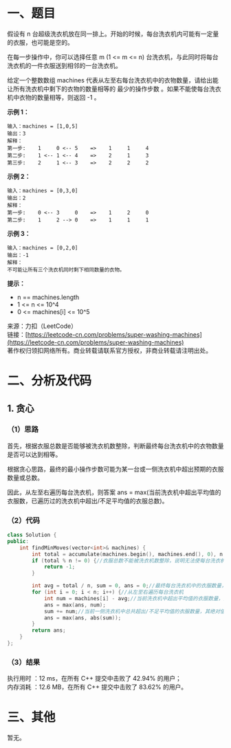 # 一、题目
假设有 n 台超级洗衣机放在同一排上。开始的时候，每台洗衣机内可能有一定量的衣服，也可能是空的。    
    
在每一步操作中，你可以选择任意 m (1 <= m <= n) 台洗衣机，与此同时将每台洗衣机的一件衣服送到相邻的一台洗衣机。    
    
给定一个整数数组 machines 代表从左至右每台洗衣机中的衣物数量，请给出能让所有洗衣机中剩下的衣物的数量相等的 最少的操作步数 。如果不能使每台洗衣机中衣物的数量相等，则返回 -1 。    
    
**示例 1：**    
```
输入：machines = [1,0,5]
输出：3
解释：
第一步:    1     0 <-- 5    =>    1     1     4
第二步:    1 <-- 1 <-- 4    =>    2     1     3    
第三步:    2     1 <-- 3    =>    2     2     2   
```
**示例 2：**     
```
输入：machines = [0,3,0]
输出：2
解释：
第一步:    0 <-- 3     0    =>    1     2     0    
第二步:    1     2 --> 0    =>    1     1     1     
```
**示例 3：**     
```
输入：machines = [0,2,0]
输出：-1
解释：
不可能让所有三个洗衣机同时剩下相同数量的衣物。
```
**提示：**     
- n == machines.length
- 1 <= n <= 10^4
- 0 <= machines[i] <= 10^5
     
       
来源：力扣（LeetCode）     
链接：[https://leetcode-cn.com/problems/super-washing-machines](https://leetcode-cn.com/problems/super-washing-machines)     
著作权归领扣网络所有。商业转载请联系官方授权，非商业转载请注明出处。    
# 二、分析及代码    
## 1. 贪心
### （1）思路
首先，根据衣服总数是否能够被洗衣机数整除，判断最终每台洗衣机中的衣物数量是否可以达到相等。   
     
根据贪心思路，最终的最小操作步数可能为某一台或一侧洗衣机中超出预期的衣服数量或总数。   
    
因此，从左至右遍历每台洗衣机，则答案 ans = max(当前洗衣机中超出平均值的衣服数，已遍历过的洗衣机中超出/不足平均值的衣服总数)。    
### （2）代码
```cpp
class Solution {
public:
    int findMinMoves(vector<int>& machines) {
        int total = accumulate(machines.begin(), machines.end(), 0), n = machines.size();//衣服总数，洗衣机数
        if (total % n != 0) {//衣服总数不能被洗衣机数整除，说明无法使每台洗衣机中的衣物数量相等
            return -1;
        }

        int avg = total / n, sum = 0, ans = 0;//最终每台洗衣机中的衣服数量，当前左侧洗衣机中超出/不足平均值的衣服数量，答案
        for (int i = 0; i < n; i++) {//从左至右遍历每台洗衣机
            int num = machines[i] - avg;//当前洗衣机中超出平均值的衣服数量，其值可能为最大操作步数
            ans = max(ans, num);
            sum += num;//当前一侧洗衣机中总共超出/不足平均值的衣服数量，其绝对值也可能为最大操作步数
            ans = max(ans, abs(sum));
        }
        return ans;
    }
};
```
### （3）结果
执行用时 ：12 ms，在所有 C++ 提交中击败了 42.94% 的用户；    
内存消耗 ：12.6 MB，在所有 C++ 提交中击败了 83.62% 的用户。      
# 三、其他
暂无。  
